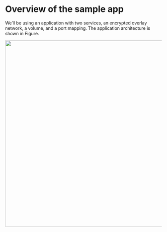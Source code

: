 # Overview of the sample app

We’ll be using an application with two services, an encrypted overlay network, a volume, and a port mapping. The application architecture is shown in Figure.

<p align="center">
  <img src="https://github.com/rezaharasani/deploying-apps-with-docker-stacks/assets/73277136/e596743c-ec8f-4752-8ce2-50ebf62e270e" width="600"/>
</p>
